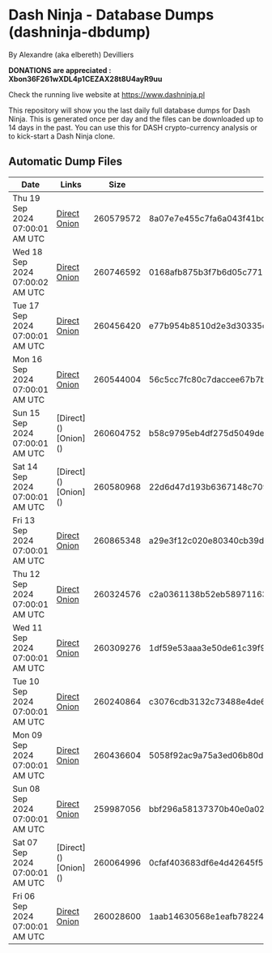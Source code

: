 # Dash Ninja - Database Dumps (dashninja-dbdump)
By Alexandre (aka elbereth) Devilliers

**DONATIONS are appreciated : Xbon36F261wXDL4p1CEZAX28t8U4ayR9uu**

Check the running live website at https://www.dashninja.pl

This repository will show you the last daily full database dumps for Dash Ninja. This is generated once per day and the files can be downloaded up to 14 days in the past.
You can use this for DASH crypto-currency analysis or to kick-start a Dash Ninja clone.


## Automatic Dump Files
| Date | Links | Size | SHA256 |
|--|--|--|--|
| Thu 19 Sep 2024 07:00:01 AM UTC | [Direct](https://oshi.at/TyqL) [Onion](http://5ety7tpkim5me6eszuwcje7bmy25pbtrjtue7zkqqgziljwqy3rrikqd.onion/TyqL) | 260579572 | 8a07e7e455c7fa6a043f41bc2fbcbd28babba6aa3ec6d26a67698eff29b13da2 | 
| Wed 18 Sep 2024 07:00:02 AM UTC | [Direct](https://oshi.at/MBAV) [Onion](http://5ety7tpkim5me6eszuwcje7bmy25pbtrjtue7zkqqgziljwqy3rrikqd.onion/MBAV) | 260746592 | 0168afb875b3f7b6d05c771164eacd05eaa029437a3bae67f26fdc5f4d1512e5 | 
| Tue 17 Sep 2024 07:00:01 AM UTC | [Direct](https://oshi.at/Lihi) [Onion](http://5ety7tpkim5me6eszuwcje7bmy25pbtrjtue7zkqqgziljwqy3rrikqd.onion/Lihi) | 260456420 | e77b954b8510d2e3d30335cffe6301a5194bc9ec2d91589cebd4ba561667bf10 | 
| Mon 16 Sep 2024 07:00:01 AM UTC | [Direct](https://oshi.at/LxqB) [Onion](http://5ety7tpkim5me6eszuwcje7bmy25pbtrjtue7zkqqgziljwqy3rrikqd.onion/LxqB) | 260544004 | 56c5cc7fc80c7daccee67b7b95b5a3c528417bd1d69a05e4c5e18f14271e0602 | 
| Sun 15 Sep 2024 07:00:01 AM UTC | [Direct](</body></html>) [Onion](</body></html>) | 260604752 | b58c9795eb4df275d5049deaaa606f5a14b72b647fc85069ffebce48fb68b20a | 
| Sat 14 Sep 2024 07:00:01 AM UTC | [Direct](</body></html>) [Onion](</body></html>) | 260580968 | 22d6d47d193b6367148c709f0523efbc6237de3b27f22dca8b28cbd28034101a | 
| Fri 13 Sep 2024 07:00:01 AM UTC | [Direct](https://oshi.at/kDhs) [Onion](http://5ety7tpkim5me6eszuwcje7bmy25pbtrjtue7zkqqgziljwqy3rrikqd.onion/kDhs) | 260865348 | a29e3f12c020e80340cb39dd79ab6da67c718d75d5fb0d6029d89af483a99c0e | 
| Thu 12 Sep 2024 07:00:01 AM UTC | [Direct](https://oshi.at/vjSd) [Onion](http://5ety7tpkim5me6eszuwcje7bmy25pbtrjtue7zkqqgziljwqy3rrikqd.onion/vjSd) | 260324576 | c2a0361138b52eb589711630646c8737cbdd45e62e08c1f6e43d6f003aca506d | 
| Wed 11 Sep 2024 07:00:01 AM UTC | [Direct](https://oshi.at/bcPG) [Onion](http://5ety7tpkim5me6eszuwcje7bmy25pbtrjtue7zkqqgziljwqy3rrikqd.onion/bcPG) | 260309276 | 1df59e53aaa3e50de61c39f9d96c718b8e8c4e6189851c0bb4c8b14009b405b3 | 
| Tue 10 Sep 2024 07:00:01 AM UTC | [Direct](<html>) [Onion]() | 260240864 | c3076cdb3132c73488e4de6b75fbaca4788454ecf2eb1bfb9563725bd6b213f6 | 
| Mon 09 Sep 2024 07:00:01 AM UTC | [Direct](<html>) [Onion]() | 260436604 | 5058f92ac9a75a3ed06b80d23f21ee6c0e318a468d31c9099b7e102ace280446 | 
| Sun 08 Sep 2024 07:00:01 AM UTC | [Direct](<html>) [Onion]() | 259987056 | bbf296a58137370b40e0a02519d4455633e7b5353603617e42bc5e88bc849618 | 
| Sat 07 Sep 2024 07:00:01 AM UTC | [Direct](</body></html>) [Onion](</body></html>) | 260064996 | 0cfaf403683df6e4d42645f5d1ade9da4179a377e3b1458c0a7c6cf3b736b98a | 
| Fri 06 Sep 2024 07:00:01 AM UTC | [Direct](https://oshi.at/PDjn) [Onion](http://5ety7tpkim5me6eszuwcje7bmy25pbtrjtue7zkqqgziljwqy3rrikqd.onion/PDjn) | 260028600 | 1aab14630568e1eafb78224cc213113c49e9876067fe5837827051a6e165cfd1 | 
